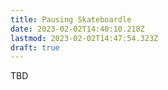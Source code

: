 ```yaml
---
title: Pausing Skateboardle
date: 2023-02-02T14:40:10.218Z
lastmod: 2023-02-02T14:47:54.323Z
draft: true
---
```

TBD